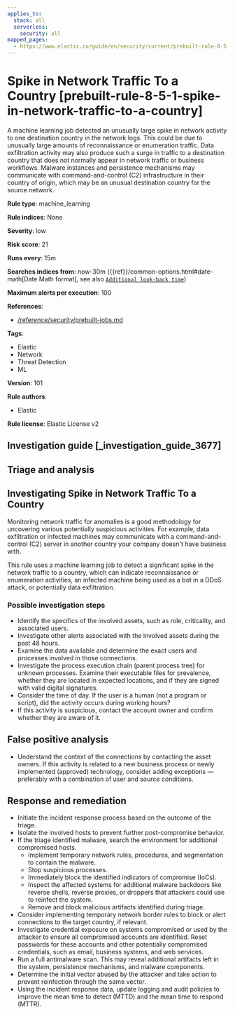 ```yaml
---
applies_to:
  stack: all
  serverless:
    security: all
mapped_pages:
  - https://www.elastic.co/guide/en/security/current/prebuilt-rule-8-5-1-spike-in-network-traffic-to-a-country.html
---
```


# Spike in Network Traffic To a Country [prebuilt-rule-8-5-1-spike-in-network-traffic-to-a-country]

A machine learning job detected an unusually large spike in network activity to one destination country in the network logs. This could be due to unusually large amounts of reconnaissance or enumeration traffic. Data exfiltration activity may also produce such a surge in traffic to a destination country that does not normally appear in network traffic or business workflows. Malware instances and persistence mechanisms may communicate with command-and-control (C2) infrastructure in their country of origin, which may be an unusual destination country for the source network.

**Rule type**: machine_learning

**Rule indices**: None

**Severity**: low

**Risk score**: 21

**Runs every**: 15m

**Searches indices from**: now-30m ({{ref}}/common-options.html#date-math[Date Math format], see also [`Additional look-back time`](docs-content://solutions/security/detect-and-alert/create-detection-rule.md#rule-schedule))

**Maximum alerts per execution**: 100

**References**:

* [/reference/security/prebuilt-jobs.md](/reference/prebuilt-jobs.md)

**Tags**:

* Elastic
* Network
* Threat Detection
* ML

**Version**: 101

**Rule authors**:

* Elastic

**Rule license**: Elastic License v2

## Investigation guide [_investigation_guide_3677]

## Triage and analysis

## Investigating Spike in Network Traffic To a Country

Monitoring network traffic for anomalies is a good methodology for uncovering various potentially suspicious activities. For example, data exfiltration or infected machines may communicate with a command-and-control (C2) server in another country your company doesn't have business with.

This rule uses a machine learning job to detect a significant spike in the network traffic to a country, which can indicate reconnaissance or enumeration activities, an infected machine being used as a bot in a DDoS attack, or potentially data exfiltration.

### Possible investigation steps

- Identify the specifics of the involved assets, such as role, criticality, and associated users.
- Investigate other alerts associated with the involved assets during the past 48 hours.
- Examine the data available and determine the exact users and processes involved in those connections.
- Investigate the process execution chain (parent process tree) for unknown processes. Examine their executable files for prevalence, whether they are located in expected locations, and if they are signed with valid digital signatures.
- Consider the time of day. If the user is a human (not a program or script), did the activity occurs during working hours?
- If this activity is suspicious, contact the account owner and confirm whether they are aware of it.

## False positive analysis

- Understand the context of the connections by contacting the asset owners. If this activity is related to a new business process or newly implemented (approved) technology, consider adding exceptions — preferably with a combination of user and source conditions.

## Response and remediation

- Initiate the incident response process based on the outcome of the triage.
- Isolate the involved hosts to prevent further post-compromise behavior.
- If the triage identified malware, search the environment for additional compromised hosts.
  - Implement temporary network rules, procedures, and segmentation to contain the malware.
  - Stop suspicious processes.
  - Immediately block the identified indicators of compromise (IoCs).
  - Inspect the affected systems for additional malware backdoors like reverse shells, reverse proxies, or droppers that attackers could use to reinfect the system.
  - Remove and block malicious artifacts identified during triage.
- Consider implementing temporary network border rules to block or alert connections to the target country, if relevant.
- Investigate credential exposure on systems compromised or used by the attacker to ensure all compromised accounts are identified. Reset passwords for these accounts and other potentially compromised credentials, such as email, business systems, and web services.
- Run a full antimalware scan. This may reveal additional artifacts left in the system, persistence mechanisms, and malware components.
- Determine the initial vector abused by the attacker and take action to prevent reinfection through the same vector.
- Using the incident response data, update logging and audit policies to improve the mean time to detect (MTTD) and the mean time to respond (MTTR).

